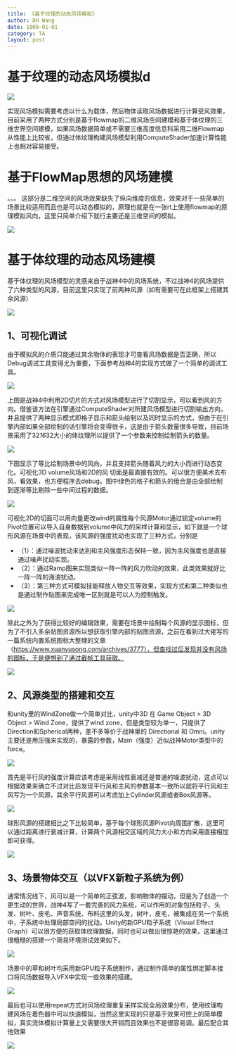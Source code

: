 ```yaml
---
title: 《基于纹理的动态风场模拟》
author: DH Wang
date: 1000-01-01
category: TA
layout: post
---
```




# 基于纹理的动态风场模拟d
 
![](https://dhwblog-1301640854.cos.ap-chongqing.myqcloud.com/picture/img/22/3/22/wind.png)

实现风场模拟需要考虑以什么为载体，然后物体读取风场数据进行计算受风效果，目前采用了两种方式分别是基于flowmap的二维风场空间建模和基于体纹理的三维世界空间建模，如果风场数据简单或不需要三维高度信息科采用二维Flowmap从性能上比较省，但通过体纹理构建风场模型利用ComputeShader加速计算性能上也相对容易接受。


# 基于FlowMap思想的风场建模
 。。。
 这部分是二维空间的风场效果缺失了纵向维度的信息，效果对于一些简单的场景比较适用而且也是可以动态模拟的，原理也就是在一张rt上使用flowmap的原理模拟风向，这里只简单介绍下就行主要还是三维空间的模拟。
 
![](https://dhwblog-1301640854.cos.ap-chongqing.myqcloud.com/picture/img/22/3/22/1.png)


# 基于体纹理的动态风场建模

基于体纹理的风场模型的灵感来自于战神4中的风场系统，不过战神4的风场提供了六种类型的风源，目前这里只实现了前两种风源（如有需要可在此框架上搭建其余风源）

![](https://dhwblog-1301640854.cos.ap-chongqing.myqcloud.com/picture/img/22/3/22/2.png)

## 1、可视化调试

由于模拟风的介质只能通过其余物体的表现才可查看风场数据是否正确，所以Debug调试工具变得尤为重要，下面参考战神4的实现方式做了一个简单的调试工具。

![](https://dhwblog-1301640854.cos.ap-chongqing.myqcloud.com/picture/img/22/3/22/3.png)

上图是战神4中利用2D切片的方式对风场模型进行了切割显示，可以看到风的方向。借鉴该方法在引擎通过ComputeShader对所建风场模型进行切割输出方向，并且提供了两种显示模式即格子显示和箭头绘制以及同时显示的方式，但由于在引擎内部如果全部绘制的话引擎将会变得很卡，这是由于箭头数量很多导致，目前场景采用了32*16*32大小的体纹理所以提供了一个参数来控制绘制箭头的数量。

![](https://dhwblog-1301640854.cos.ap-chongqing.myqcloud.com/picture/img/22/3/22/4.png)

下图显示了等比绘制场景中的风向，并且支持箭头随着风力的大小而进行动态变化。可视化3D volume风场和2D的风 切面是最直接有效的。可以很方便美术去布风，看效果，也方便程序去debug。图中绿色的格子和箭头的组合是由全部绘制到逐渐等比剔除一些中间过程的数据。

![](https://dhwblog-1301640854.cos.ap-chongqing.myqcloud.com/picture/img/22/3/22/5.png)

可视化2D的切面可以用向量更改wind的属性每个风源Motor通过锁定volume的Pivot位置可以导入自身数据到volume中风力的采样计算和显示，如下就是一个球形风源在场景中的表现，该风源的强度扰动也实现了三种方式，分别是
* （1）：通过噪波扰动来达到和主风强度形态保持一致，因为主风强度也是直接通过噪声扰动实现。
* （2）：通过Ramp图来实现类似一阵一阵的风力吹动的效果，此类效果就好比一阵一阵的海浪扰动。
* （3）：第三种方式可模拟技能释放人物交互等效果，实现方式和第二种类似也是通过制作贴图来完成唯一区别就是可以人为控制触发。

![](https://dhwblog-1301640854.cos.ap-chongqing.myqcloud.com/picture/img/22/3/22/6.png)

除此之外为了获得比较好的编辑效果，需要在场景中绘制每个风源的显示图标，但为了不引入多余贴图资源所以想获取引擎内部的贴图资源，之前在看到过大佬写的一篇系统内置系统图标大整理的文章（https://www.xuanyusong.com/archives/3777），但查找过后发现并没有风场的图标，于是便想到了通过截帧工具获取。

![](https://dhwblog-1301640854.cos.ap-chongqing.myqcloud.com/picture/img/22/3/22/7.png)

## 2、风源类型的搭建和交互

和unity里的WindZone做一个简单对比，unity中3D 在 Game Object > 3D Object > Wind Zone，提供了wind zone，但是类型较为单一，只提供了Direction和Spherical两种，差不多等价于战神里的 Directional 和 Omni。unity主要还是用压强来实现的，暴露的参数，Main（强度）近似战神Motor类型中的force。

![](https://dhwblog-1301640854.cos.ap-chongqing.myqcloud.com/picture/img/22/3/22/8.png)


首先是平行风的强度计算应该考虑是采用线性衰减还是普通的噪波扰动，这点可以根据效果来确立不过对比后发现平行风和主风的参数基本一致所以就将平行风和主风写为一个风源，其余平行风源可以考虑加上Cylinder风源或者Box风源等。

![](https://dhwblog-1301640854.cos.ap-chongqing.myqcloud.com/picture/img/22/3/22/9.png)

球形风源的搭建相比之下比较简单，基于每个球形风源Pivot向周围扩散，这里可以通过距离进行衰减计算，计算两个风源相交区域的风力大小和方向采用直接相加即可获得。

![](https://dhwblog-1301640854.cos.ap-chongqing.myqcloud.com/picture/img/22/3/22/wind.gif)

## 3、场景物体交互（以VFX新粒子系统为例）

通常情况线下，风可以是一个简单的正弦波，影响物体的摆动，但是为了创造一个更生动的世界，战神4写了一套完善的风力系统，可以作用的对象包括粒子、头发、树叶、皮毛、声音系统、布料这里的头发，树叶，皮毛，被集成在另一个系统中，子系统中处理局部空间的扰动。Unity的新GPU粒子系统（Visual Effect Graph）可以很方便的获取体纹理数据，同时也可以做出很惊艳的效果，这里通过很粗糙的搭建一个简易环境测试效果如下。

![](https://dhwblog-1301640854.cos.ap-chongqing.myqcloud.com/picture/img/22/3/22/10.png)

场景中的草和树叶均采用新GPU粒子系统制作，通过制作简单的属性绑定脚本接口将风场数据导入VFX中实现一些效果的搭建。

![](https://dhwblog-1301640854.cos.ap-chongqing.myqcloud.com/picture/img/22/3/22/11.png)

最后也可以使用repeat方式对风场纹理重复采样实现全局效果分布，使用纹理构建风场在着色器中可以快速模拟，当然这里实现的只是基于效果可控上的简单模拟，真实流体模拟计算量上又需要很大开销而且效果也不是很容易调。最后配合其他效果

 
![](https://dhwblog-1301640854.cos.ap-chongqing.myqcloud.com/picture/img/22/3/22/Fwind.gif)